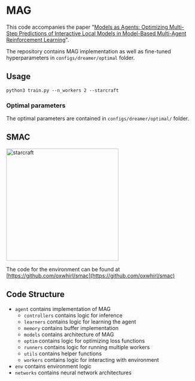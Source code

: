 # MAG
This code accompanies the paper "[Models as Agents: Optimizing Multi-Step Predictions of Interactive Local Models
in Model-Based Multi-Agent Reinforcement Learning](https://ojs.aaai.org/index.php/AAAI/article/view/26241)".

The repository contains MAG implementation as well as fine-tuned hyperparameters in ```configs/dreamer/optimal``` folder.

## Usage

```
python3 train.py --n_workers 2 --starcraft
```

### Optimal parameters

The optimal parameters are contained in `configs/dreamer/optimal/` folder.

## SMAC

<img height="300" alt="starcraft" src="https://user-images.githubusercontent.com/22059171/152656435-1634c15b-ca6d-4b23-9383-72fe3759b9e3.png">

The code for the environment can be found at 
[https://github.com/oxwhirl/smac](https://github.com/oxwhirl/smac)


## Code Structure

- ```agent``` contains implementation of MAG 
  - ```controllers``` contains logic for inference
  - ```learners``` contains logic for learning the agent
  - ```memory``` contains buffer implementation
  - ```models``` contains architecture of MAG
  - ```optim``` contains logic for optimizing loss functions
  - ```runners``` contains logic for running multiple workers
  - ```utils``` contains helper functions
  - ```workers``` contains logic for interacting with environment
- ```env``` contains environment logic
- ```networks``` contains neural network architectures
